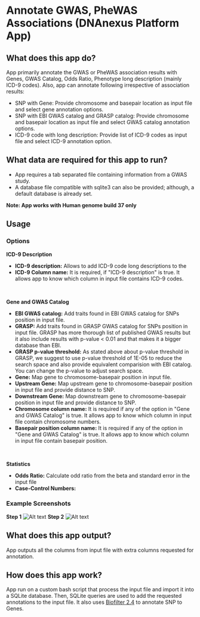 <!-- dx-header -->
# Annotate GWAS, PheWAS Associations (DNAnexus Platform App)
<!-- /dx-header -->

## What does this app do?

App primarily annotate the GWAS or PheWAS association results with Genes, GWAS Catalog, Odds Ratio, Phenotype long description (mainly ICD-9 codes).
Also, app can annotate following irrespective of association results:

- SNP with Gene: Provide chromosome and basepair location as input file and select gene annotation options.
- SNP with EBI GWAS catalog and GRASP catalog: Provide chromosome and basepair location as input file and select GWAS catalog annotation options.
- ICD-9 code with long description: Provide list of ICD-9 codes as input file and select ICD-9 annotation option.

## What data are required for this app to run?

- App requires a tab separated file containing information from a GWAS study. 
- A database file compatible with sqlite3 can also be provided; although, a default database is already set.

**Note: App works with Human genome build 37 only**

## Usage
### Options
**ICD-9 Description**

- **ICD-9 description:** Allows to add ICD-9 code long descriptions to the
- **ICD-9 Column name:** It is required, if "ICD-9 description" is true. It allows app to know which column in input file contains ICD-9 codes.

</br>

**Gene and GWAS Catalog**

- **EBI GWAS catalog:** Add traits found in EBI GWAS catalog for SNPs position in input file.
- **GRASP:** Add traits found in GRASP GWAS catalog for SNPs position in input file. GRASP has more thorough list of published GWAS results but it also include results with p-value < 0.01 and that makes it a bigger database than EBI.
- **GRASP p-value threshold:** As stated above about p-value threshold in GRASP, we suggest to use p-value threshold of 1E-05 to reduce the search space and also provide equivalent comparision with EBI catalog. You can change the p-value to adjust search space.
- **Gene:** Map gene to chromosome-basepair position in input file.
- **Upstream Gene:** Map upstream gene to chromosome-basepair position in input file and provide distance to SNP.
- **Downstream Gene:** Map downstream gene to chromosome-basepair position in input file and provide distance to SNP.
- **Chromosome column name:** It is required if any of the option in "Gene and GWAS Catalog" is true. It allows app to know which column in input file contain chromosome numbers.
- **Basepair position column name:** It is required if any of the option in "Gene and GWAS Catalog" is true. It allows app to know which column in input file contain basepair position.

</br>

**Statistics**

- **Odds Ratio:** Calculate odd ratio from the beta and standard error in the input file
- **Case-Control Numbers:**

### Example Screenshots
**Step 1**
![Alt text](../../blob/master/association_result_annotation/step1.png)
**Step 2**
![Alt text](../../blob/master/association_result_annotation/step2.png)



## What does this app output?

App outputs all the columns from input file with extra columns requested for annotation.

## How does this app work?

App run on a custom bash script that process the input file and import it into a SQLite database. Then, SQLite queries are used to add the requested annotations to the input file. It also uses [Biofilter 2.4](http://ritchielab.psu.edu/files/RL_software/biofilter-manual-2.4.pdf) to annotate SNP to Genes.
